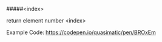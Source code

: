 ####\#&lt;index&gt;

return element number &lt;index&gt;

Example Code: https://codepen.io/quasimatic/pen/BROxEm
